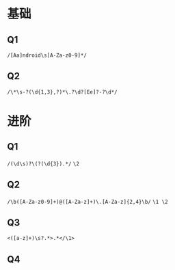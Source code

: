# 基础
## Q1
```/[Aa]ndroid\s[A-Za-z0-9]*/```

## Q2
```/\*\s-?(\d{1,3},?)*\.?\d?[Ee]?-?\d*/```

# 进阶
## Q1
```/(\d\s)?\(?(\d{3}).*/```
```\2```

## Q2
```/\b([A-Za-z0-9]+)@([A-Za-z]+)\.[A-Za-z]{2,4}\b/```
```\1 \2```

## Q3
```<([a-z]+)\s?.*>.*</\1>```

## Q4
